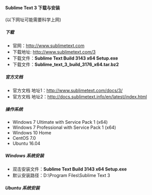 
#### Sublime Text 3 下载与安装

(以下网址可能需要科学上网)

##### 下载
* 官网：http://www.sublimetext.com
* 下载地址: http://www.sublimetext.com/3
* 下载文件：**Sublime Text Build 3143 x64 Setup.exe**
* 下载文件：**Sublime_text_3_build_3176_x64.tar.bz2**

##### 官方文档
* 官方文档 地址1：http://www.sublimetext.com/docs/3/
* 官方文档 地址2：http://docs.sublimetext.info/en/latest/index.html

##### 操作系统
* Windows 7 Ultimate with Service Pack 1 (x64)
* Windows 7 Professional with Service Pack 1 (x64)
* Windows 10 Home
* CentOS 7.0
* Ubuntu 16.04

##### Windows 系统安装
* 双击安装文件：**Sublime Text Build 3143 x64 Setup.exe**
* 默认安装路径：D:\Program Files\Sublime Text 3

##### Ubuntu 系统安装
